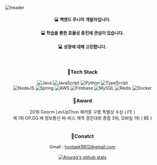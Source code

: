 ![header](https://capsule-render.vercel.app/api?type=wave&color=gradient&height=300&section=header&text=HyoTaek%20Jang&fontSize=70)
<div align="center">
  
#### 💻   백엔드 주니어 개발자입니다.
#### 💻   학습을 통한 효율성 증진에 관심이 있습니다.
#### 💻   성장에 대해 고민합니다.
</br>

### 🔨Tech Stack

![Java](https://img.shields.io/badge/java-%23ED8B00.svg?style=for-the-badge&logo=java&logoColor=white) ![JavaScript](https://img.shields.io/badge/javascript-%23323330.svg?style=for-the-badge&logo=javascript&logoColor=%23F7DF1E) ![Python](https://img.shields.io/badge/python-3670A0?style=for-the-badge&logo=python&logoColor=ffdd54)  ![TypeScript](https://img.shields.io/badge/typescript-%23007ACC.svg?style=for-the-badge&logo=typescript&logoColor=white)</br>
![NodeJS](https://img.shields.io/badge/node.js-6DA55F?style=for-the-badge&logo=node.js&logoColor=white) ![Spring](https://img.shields.io/badge/spring-%236DB33F.svg?style=for-the-badge&logo=spring&logoColor=white) ![AWS](https://img.shields.io/badge/AWS-%23FF9900.svg?style=for-the-badge&logo=amazon-aws&logoColor=white) ![Firebase](https://img.shields.io/badge/firebase-%23039BE5.svg?style=for-the-badge&logo=firebase) ![MySQL](https://img.shields.io/badge/mysql-%2300f.svg?style=for-the-badge&logo=mysql&logoColor=white) ![Redis](https://img.shields.io/badge/redis-%23DD0031.svg?style=for-the-badge&logo=redis&logoColor=white)  ![Docker](https://img.shields.io/badge/docker-%230db7ed.svg?style=for-the-badge&logo=docker&logoColor=white)
</br>
### 🎉Award
2019 Goorm LevUpThon 해커톤 구름 특별상 수상 ( FE )</br>
제 1회 OP.GG 배 정보통신 써-비스 제작 경진대회 종합 3위, 모바일 1위 ( BE )</br>
</br>
### 🎈Conatct</br>
Gmail : hyotaek9812@gmail.com</br>
</br>
[![Anurag's github stats](https://github-readme-stats.vercel.app/api?username=HyoTaek-Jang)](https://github.com/anuraghazra/github-readme-stats)
</div>
